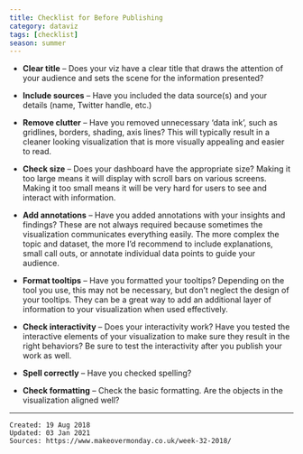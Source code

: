 ```yaml
---
title: Checklist for Before Publishing
category: dataviz
tags: [checklist]
season: summer
---
```


- **Clear title** – Does your viz have a clear title that draws the attention of your audience and sets the scene for the information presented?

- **Include sources** – Have you included the data source(s) and your details (name, Twitter handle, etc.)

- **Remove clutter** – Have you removed unnecessary ‘data ink’, such as gridlines, borders, shading, axis lines? This will typically result in a cleaner looking visualization that is more visually appealing and easier to read.

- **Check size** – Does your dashboard have the appropriate size? Making it too large means it will display with scroll bars on various screens. Making it too small means it will be very hard for users to see and interact with information.

- **Add annotations** – Have you added annotations with your insights and findings? These are not always required because sometimes the visualization communicates everything easily. The more complex the topic and dataset, the more I’d recommend to include explanations, small call outs, or annotate individual data points to guide your audience.

- **Format tooltips** – Have you formatted your tooltips? Depending on the tool you use, this may not be necessary, but don’t neglect the design of your tooltips. They can be a great way to add an additional layer of information to your visualization when used effectively.

- **Check interactivity** – Does your interactivity work? Have you tested the interactive elements of your visualization to make sure they result in the right behaviors? Be sure to test the interactivity after you publish your work as well.

- **Spell correctly** – Have you checked spelling?

- **Check formatting** – Check the basic formatting. Are the objects in the visualization aligned well?

---

    Created: 19 Aug 2018
    Updated: 03 Jan 2021
    Sources: https://www.makeovermonday.co.uk/week-32-2018/
